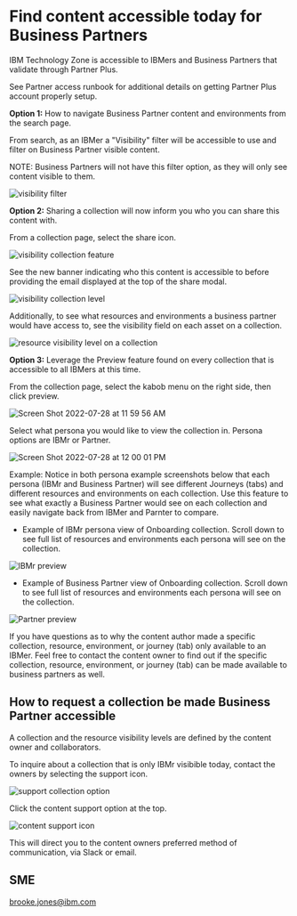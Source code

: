 # Find content accessible today for Business Partners

IBM Technology Zone is accessible to IBMers and Business Partners that validate through Partner Plus. 

See Partner access runbook for additional details on getting Partner Plus account properly setup. 

**Option 1:** How to navigate Business Partner content and environments from the search page.

From search, as an IBMer a "Visibility" filter will be accessible to use and filter on Business Partner visible content.

NOTE: Business Partners will not have this filter option, as they will only see content visible to them. 

![visibility filter](https://github.com/IBM/itz-support-public/blob/main/IBM-Technology-Zone/IBM-Technology-Zone-Runbooks/Images/updated-search-page.png)


**Option 2:** Sharing a collection will now inform you who you can share this content with. 

From a collection page, select the share icon. 

![visibility collection feature](https://github.com/IBM/itz-support-public/blob/main/IBM-Technology-Zone/IBM-Technology-Zone-Runbooks/Images/share-collection-feature.png)

See the new banner indicating who this content is accessible to before providing the email displayed at the top of the share modal. 

![visibility collection level](https://github.com/IBM/itz-support-public/blob/main/IBM-Technology-Zone/IBM-Technology-Zone-Runbooks/Images/share-collection-update.png)

Additionally, to see what resources and environments a business partner would have access to, see the visibility field on each asset on a collection.

![resource visibility level on a collection](https://github.com/IBM/itz-support-public/blob/main/IBM-Technology-Zone/IBM-Technology-Zone-Runbooks/Images/resourcelevelvisibility.png)


**Option 3:** Leverage the Preview feature found on every collection that is accessible to all IBMers at this time. 

From the collection page, select the kabob menu on the right side, then click preview. 

![Screen Shot 2022-07-28 at 11 59 56 AM](https://media.github.ibm.com/user/1828/files/3d3d3900-0e6d-11ed-949d-c18f95cb4406)

Select what persona you would like to view the collection in. Persona options are IBMr or Partner.

![Screen Shot 2022-07-28 at 12 00 01 PM](https://media.github.ibm.com/user/1828/files/4201ed00-0e6d-11ed-8919-b9b6c81727e5)

Example: Notice in both persona example screenshots below that each persona (IBMr and Business Partner) will see different Journeys (tabs) and different resources and environments on each collection. Use this feature to see what exactly a Business Partner would see on each collection and easily navigate back from IBMer and Parnter to compare. 

- Example of IBMr persona view of Onboarding collection. Scroll down to see full list of resources and environments each persona will see on the collection.

![IBMr preview](https://github.com/IBM/itz-support-public/blob/main/IBM-Technology-Zone/IBM-Technology-Zone-Runbooks/Images/PreviewIBMr.png)

- Example of Business Partner view of Onboarding collection. Scroll down to see full list of resources and environments each persona will see on the collection.

![Partner preview](https://github.com/IBM/itz-support-public/blob/main/IBM-Technology-Zone/IBM-Technology-Zone-Runbooks/Images/PreviewPartner.png)

If you have questions as to why the content author made a specific collection, resource, environment, or journey (tab) only available to an IBMer. Feel free to contact the content owner to find out if the specific collection, resource, environment, or journey (tab) can be made available to business partners as well.

## How to request a collection be made Business Partner accessible

A collection and the resource visibility levels are defined by the content owner and collaborators. 

To inquire about a collection that is only IBMr visibible today, contact the owners by selecting the support icon. 

![support collection option](https://github.com/IBM/itz-support-public/blob/main/IBM-Technology-Zone/IBM-Technology-Zone-Runbooks/Images/support-collection.png)

Click the content support option at the top. 

![content support icon](https://github.com/IBM/itz-support-public/blob/main/IBM-Technology-Zone/IBM-Technology-Zone-Runbooks/Images/Content-support-update.png)

This will direct you to the content owners preferred method of communication, via Slack or email. 

## SME

brooke.jones@ibm.com

